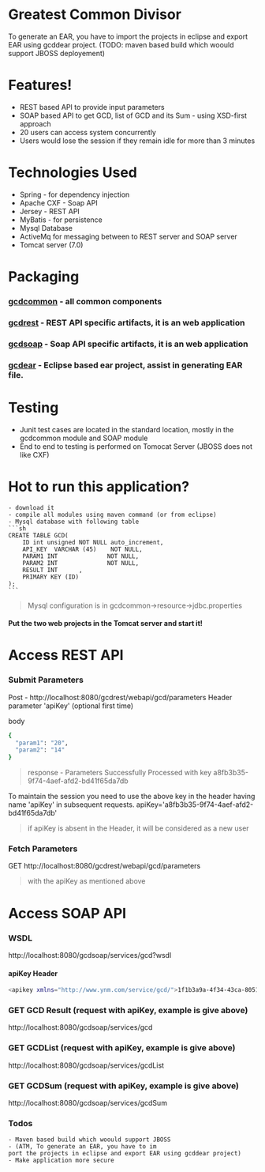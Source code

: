 # Greatest Common Divisor
To generate an EAR, you have to import the projects in eclipse and export EAR using gcddear project. (TODO: maven based build which woould support JBOSS deployement)

# Features!
  - REST based API to provide input parameters
  - SOAP based API to get GCD, list of GCD and its Sum
            - using XSD-first approach
  - 20 users can access system concurrently
  - Users would lose the session if they remain idle for more than 3 minutes

# Technologies Used
 - Spring - for dependency injection
 - Apache CXF - Soap API
 - Jersey - REST API
 - MyBatis - for persistence
 - Mysql Database
 - ActiveMq for messaging between to REST server and SOAP server
 - Tomcat server (7.0)

# Packaging
### [gcdcommon](https://github.com/ynmanware/gcd/tree/master/gcdcommon) - all common components 
### [gcdrest](https://github.com/ynmanware/gcd/tree/master/gcdrest) - REST API specific artifacts, it is an web application
### [gcdsoap](https://github.com/ynmanware/gcd/tree/master/gcdsoap) - Soap API specific artifacts, it is an web application  

### [gcdear](https://github.com/ynmanware/gcd/tree/master/gcdear) - Eclipse based ear project, assist in generating EAR file.  

# Testing
   - Junit test cases are located in the standard location, mostly in the gcdcommon module and SOAP module
   - End to end to testing is performed on Tomocat Server (JBOSS does not like CXF)

# Hot to run this application?
    - download it
    - compile all modules using maven command (or from eclipse)
    - Mysql database with following table
    ```sh
    CREATE TABLE GCD(
        ID int unsigned NOT NULL auto_increment,
        API_KEY  VARCHAR (45)    NOT NULL,
        PARAM1 INT              NOT NULL,
        PARAM2 INT              NOT NULL,
        RESULT INT      ,      
        PRIMARY KEY (ID)
    );
    ```
> Mysql configuration is in gcdcommon->resource->jdbc.properties
#### Put the two web projects in the Tomcat server and start it!

# Access REST API
### Submit Parameters
Post - http://localhost:8080/gcdrest/webapi/gcd/parameters
Header parameter  'apiKey' (optional first time)

body
```sh
{
  "param1": "20",
  "param2": "14"
}
```

> response - Parameters Successfully Processed with key a8fb3b35-9f74-4aef-afd2-bd41f65da7db

To maintain the session you need to use the above key in the header having name 'apiKey' in subsequent requests. 
apiKey='a8fb3b35-9f74-4aef-afd2-bd41f65da7db' 
> if apiKey is absent in the Header, it will be considered as a new user

### Fetch Parameters
GET http://localhost:8080/gcdrest/webapi/gcd/parameters 
> with the apiKey as mentioned above

# Access SOAP API
### WSDL
http://localhost:8080/gcdsoap/services/gcd?wsdl
#### apiKey Header
```sh
<apikey xmlns="http://www.ynm.com/service/gcd/">1f1b3a9a-4f34-43ca-8051-9af2c183525e</apikey>
```

### GET GCD Result (request with apiKey, example is give above)
http://localhost:8080/gcdsoap/services/gcd

### GET GCDList (request with apiKey, example is give above)
http://localhost:8080/gcdsoap/services/gcdList

### GET GCDSum (request with apiKey, example is give above)
http://localhost:8080/gcdsoap/services/gcdSum

### Todos
    - Maven based build which woould support JBOSS
    - (ATM, To generate an EAR, you have to im
    port the projects in eclipse and export EAR using gcddear project)
    - Make application more secure